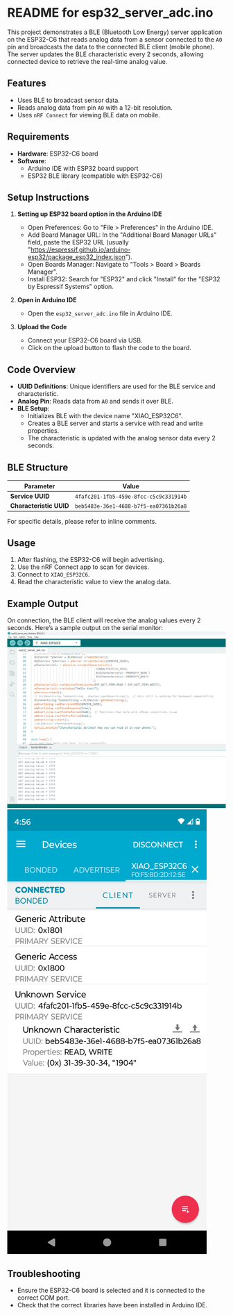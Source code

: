 # README for esp32_server_adc.ino
This project demonstrates a BLE (Bluetooth Low Energy) server application on the ESP32-C6 that reads analog data from a sensor connected to the `A0` pin and broadcasts 
the data to the connected BLE client (mobile phone). The server updates the BLE characteristic every 2 seconds, allowing connected device to retrieve the real-time 
analog value.

## Features
- Uses BLE to broadcast sensor data.
- Reads analog data from pin `A0` with a 12-bit resolution.
- Uses `nRF Connect` for viewing BLE data on mobile.

## Requirements
- **Hardware**: ESP32-C6 board
- **Software**: 
  - Arduino IDE with ESP32 board support
  - ESP32 BLE library (compatible with ESP32-C6)

## Setup Instructions
1. **Setting up ESP32 board option in the Arduino IDE** 
   - Open Preferences: Go to "File > Preferences" in the Arduino IDE. 
   - Add Board Manager URL: In the "Additional Board Manager URLs" field, paste the ESP32 URL 
     (usually "https://espressif.github.io/arduino-esp32/package_esp32_index.json"). 
   - Open Boards Manager: Navigate to "Tools > Board > Boards Manager". 
   - Install ESP32: Search for "ESP32" and click "Install" for the "ESP32 by Espressif Systems" option. 

2. **Open in Arduino IDE**
   - Open the `esp32_server_adc.ino` file in Arduino IDE.

3. **Upload the Code**
   - Connect your ESP32-C6 board via USB.
   - Click on the upload button to flash the code to the board.

## Code Overview
- **UUID Definitions**: Unique identifiers are used for the BLE service and characteristic.
- **Analog Pin**: Reads data from `A0` and sends it over BLE.
- **BLE Setup**:
  - Initializes BLE with the device name "XIAO_ESP32C6".
  - Creates a BLE server and starts a service with read and write properties.
  - The characteristic is updated with the analog sensor data every 2 seconds.

## BLE Structure

| Parameter      | Value                                    |
|----------------|------------------------------------------|
| **Service UUID**        | `4fafc201-1fb5-459e-8fcc-c5c9c331914b` |
| **Characteristic UUID** | `beb5483e-36e1-4688-b7f5-ea07361b26a8` |

For specific details, please refer to inline comments.

## Usage
1. After flashing, the ESP32-C6 will begin advertising.
2. Use the nRF Connect app to scan for devices.
3. Connect to `XIAO_ESP32C6`.
4. Read the characteristic value to view the analog data.

## Example Output
On connection, the BLE client will receive the analog values every 2 seconds. Here’s a sample output on the serial monitor:
![Arduino IDE output](Expected_Arduino_IDE_output.png)
![nRF Connect output](nRF_Connect_output.png)

## Troubleshooting
- Ensure the ESP32-C6 board is selected and it is connected to the correct COM port.
- Check that the correct libraries have been installed in Arduino IDE.
